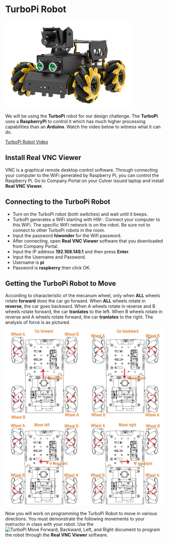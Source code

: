 # TurboPi Robot

![](../TurboPi.png)

We will be using the **TurboPi** robot for our design challenge. The **TurboPi** uses a **RaspberryPi** to control it which has much higher processing capabilities than an **Arduino**. Watch the video below to witness what it can do. 

[TurboPi Robot Video](https://www.youtube.com/watch?v=an129hkrHlg)

## Install Real VNC Viewer

VNC is a graphical remote desktop control software. Through connecting your
computer to the WiFi generated by Raspberry Pi, you can control the Raspberry Pi. Go to Company Portal on your Culver issued laptop and install **Real VNC Viewer**. 

## Connecting to the TurboPi Robot

* Turn on the TurboPi robot (both switches) and wait until it beeps.
* TurboPi generates a WiFi starting with HW-. Connect your computer to this WiFi. The specific WiFi network is on the robot. Be sure not to connect to other TurboPi robots in the room. 
* Input the password **hiwonder** for the Wifi password. 
* After connecting, open **Real VNC Viewer** software that you downloaded from Company Portal. 
* Input the IP address **192.168.149.1** and then press **Enter**.
* Input the Username and Password.
* Username is **pi**
* Password is **raspberry** then click OK.

## Getting the TurboPi Robot to Move

According to characteristic of the mecanum wheel, only when **ALL** wheels rotate
**forward** does the car go forward. When **ALL** wheels rotate in **reverse**, the car goes
backward. When A wheels rotate in reverse and B wheels rotate forward, the car **tranlates**
to the left. When B wheels rotate in reverse and A wheels rotate forward, the car
**tranlates** to the right. The analysis of force is as pictured.

![](../MecanumForwardBackSlide.png)

Now you will work on programming the TurboPi Robot to move in various directions. 
You must demonstrate the following movements to your instructor in class with your robot. Use the ![TurboPi Move Forward, Backward, Left, and Right](https://drive.google.com/file/d/1tCgWk_yjmzWOclA-Nno3G_lW1cvJ29Ni/view?usp=drive_link) document to program the robot through the **Real VNC Viewer** software. 



